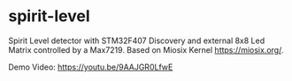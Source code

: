 # spirit-level

Spirit Level detector with STM32F407 Discovery and external 8x8 Led Matrix controlled by a Max7219.
Based on Miosix Kernel https://miosix.org/.

Demo Video: https://youtu.be/9AAJGR0LfwE
